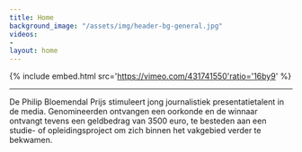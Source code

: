 ```yaml
---
title: Home
background_image: "/assets/img/header-bg-general.jpg"
videos:
- 
layout: home
---
```


{% include embed.html src='https://vimeo.com/431741550'ratio='16by9' %}

---

De Philip Bloemendal Prijs stimuleert jong journalistiek presentatietalent in de media. Genomineerden ontvangen een oorkonde en de winnaar ontvangt tevens een geldbedrag van 3500 euro, te besteden aan een studie- of opleidingsproject om zich binnen het vakgebied verder te bekwamen.
